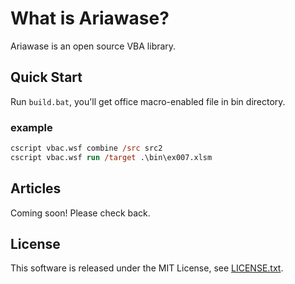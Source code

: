 ﻿# What is Ariawase?

Ariawase is an open source VBA library.

## Quick Start

Run `build.bat`, you'll get office macro-enabled file in bin directory.

### example

```ps
cscript vbac.wsf combine /src src2
cscript vbac.wsf run /target .\bin\ex007.xlsm
```

## Articles

Coming soon! Please check back.

## License

This software is released under the MIT License, see [LICENSE.txt](./LICENSE.txt).
